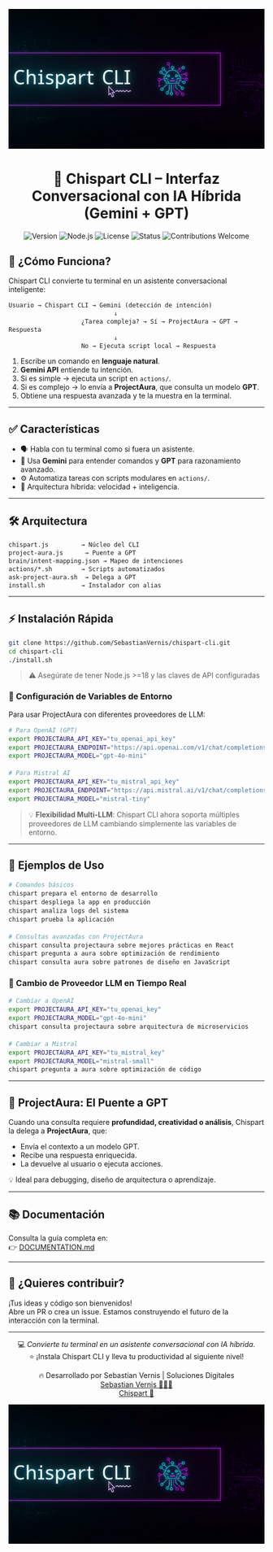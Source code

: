 <p align="center">
  <img src="assets/logo.png" alt="Chispart CLI Logo">
</p>

<h1 align="center">🚀 Chispart CLI – Interfaz Conversacional con IA Híbrida (Gemini + GPT)</h1>

<p align="center">
  <img src="https://img.shields.io/badge/version-0.1.0-blue.svg" alt="Version">
  <img src="https://img.shields.io/badge/node-%3E%3D18.0.0-green.svg" alt="Node.js">
  <img src="https://img.shields.io/badge/license-MIT-yellow.svg" alt="License">
  <img src="https://img.shields.io/badge/status-active-success.svg" alt="Status">
  <img src="https://img.shields.io/badge/contributions-welcome-orange.svg" alt="Contributions Welcome">
</p>

## 🧠 ¿Cómo Funciona?

Chispart CLI convierte tu terminal en un asistente conversacional inteligente:

```
Usuario → Chispart CLI → Gemini (detección de intención)
                             ↓
                    ¿Tarea compleja? → Sí → ProjectAura → GPT → Respuesta
                             ↓
                    No → Ejecuta script local → Respuesta
```

1. Escribe un comando en **lenguaje natural**.
2. **Gemini API** entiende tu intención.
3. Si es simple → ejecuta un script en `actions/`.
4. Si es complejo → lo envía a **ProjectAura**, que consulta un modelo **GPT**.
5. Obtiene una respuesta avanzada y te la muestra en la terminal.

---

## ✅ Características

- 🗣️ Habla con tu terminal como si fuera un asistente.
- 🤖 Usa **Gemini** para entender comandos y **GPT** para razonamiento avanzado.
- ⚙️ Automatiza tareas con scripts modulares en `actions/`.
- 🔌 Arquitectura híbrida: velocidad + inteligencia.

---

## 🛠️ Arquitectura

```
chispart.js         → Núcleo del CLI
project-aura.js      → Puente a GPT
brain/intent-mapping.json → Mapeo de intenciones
actions/*.sh        → Scripts automatizados
ask-project-aura.sh  → Delega a GPT
install.sh          → Instalador con alias
```

---

## ⚡ Instalación Rápida

```bash
git clone https://github.com/SebastianVernis/chispart-cli.git
cd chispart-cli
./install.sh
```

> ⚠️ Asegúrate de tener Node.js >=18 y las claves de API configuradas

### 🔐 Configuración de Variables de Entorno

Para usar ProjectAura con diferentes proveedores de LLM:

```bash
# Para OpenAI (GPT)
export PROJECTAURA_API_KEY="tu_openai_api_key"
export PROJECTAURA_ENDPOINT="https://api.openai.com/v1/chat/completions"
export PROJECTAURA_MODEL="gpt-4o-mini"

# Para Mistral AI
export PROJECTAURA_API_KEY="tu_mistral_api_key"
export PROJECTAURA_ENDPOINT="https://api.mistral.ai/v1/chat/completions"
export PROJECTAURA_MODEL="mistral-tiny"
```

> 💡 **Flexibilidad Multi-LLM**: Chispart CLI ahora soporta múltiples proveedores de LLM cambiando simplemente las variables de entorno.

---

## 🚀 Ejemplos de Uso

```bash
# Comandos básicos
chispart prepara el entorno de desarrollo
chispart despliega la app en producción
chispart analiza logs del sistema
chispart prueba la aplicación

# Consultas avanzadas con ProjectAura
chispart consulta projectaura sobre mejores prácticas en React
chispart pregunta a aura sobre optimización de rendimiento
chispart consulta aura sobre patrones de diseño en JavaScript
```

### 🔄 Cambio de Proveedor LLM en Tiempo Real

```bash
# Cambiar a OpenAI
export PROJECTAURA_API_KEY="tu_openai_key"
export PROJECTAURA_MODEL="gpt-4o-mini"
chispart consulta projectaura sobre arquitectura de microservicios

# Cambiar a Mistral
export PROJECTAURA_API_KEY="tu_mistral_key"
export PROJECTAURA_MODEL="mistral-small"
chispart pregunta a aura sobre optimización de código
```

---

## 🤖 ProjectAura: El Puente a GPT

Cuando una consulta requiere **profundidad, creatividad o análisis**, Chispart la delega a **ProjectAura**, que:

- Envía el contexto a un modelo GPT.
- Recibe una respuesta enriquecida.
- La devuelve al usuario o ejecuta acciones.

💡 Ideal para debugging, diseño de arquitectura o aprendizaje.

---

## 📚 Documentación

Consulta la guía completa en:  
👉 [DOCUMENTATION.md](./DOCUMENTATION.md)

---

## 💬 ¿Quieres contribuir?

¡Tus ideas y código son bienvenidos!  
Abre un PR o crea un issue. Estamos construyendo el futuro de la interacción con la terminal.

---

<p align="center">
  💻 <em>Convierte tu terminal en un asistente conversacional con IA híbrida.</em><br>
  ⭐ ¡Instala Chispart CLI y lleva tu productividad al siguiente nivel!
</p>
<div align= "center">
  <a text= "font-segoeui align-center strong">🔥 Desarrollado por Sebastian Vernis | Soluciones Digitales</a>
</div>
<div align= "center">
  <a href="https://sebastianvernis.com">Sebastian Vernis 🧑🏻‍💻 </a>
</div>
<div align= "center">
  <a href="https://chispart.mx">Chispart 🎨 </a>
</div>
<p align="center">
  <img src="assets/logo.png" alt="Chispart CLI Logo">
</p>

